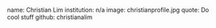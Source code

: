 name: Christian Lim
institution: n/a
image: christianprofile.jpg
quote: Do cool stuff
github: christianalim
